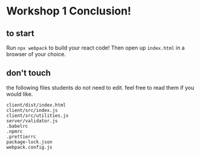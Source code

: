 # Workshop 1 Conclusion!

## to start

Run `npx webpack` to build your react code! Then open up `index.html` in a browser of your choice.

## don't touch

the following files students do not need to edit. feel free to read them if you would like.

```
client/dist/index.html
client/src/index.js
client/src/utilities.js
server/validator.js
.babelrc
.npmrc
.prettierrc
package-lock.json
webpack.config.js
```

